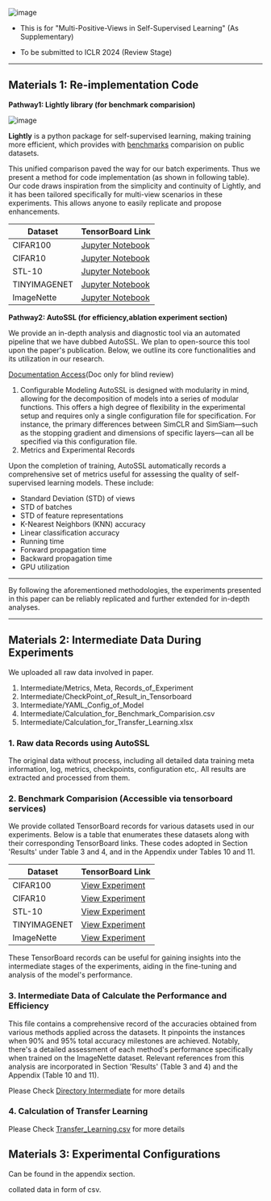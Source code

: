 
![image](https://i.imgur.com/7XNcyMF.png)

- This is for "Multi-Positive-Views in Self-Supervised Learning" (As Supplementary)

- To be submitted to ICLR 2024 (Review Stage)
  
------------------------------------------------

## Materials 1: Re-implementation Code

**Pathway1: Lightly library (for benchmark comparision)**

![image](https://i.imgur.com/R8lgMoc.png)

**Lightly** is a python package for self-supervised learning, making training more efficient, which provides with [benchmarks](https://docs.lightly.ai/self-supervised-learning/getting_started/benchmarks.html#imagenet) comparision on public datasets. 

This unified comparison paved the way for our batch experiments. Thus we present a method for code implementation (as shown in following table). Our code draws inspiration from the simplicity and continuity of Lightly, and it has been tailored specifically for multi-view scenarios in these experiments. This allows anyone to easily replicate and propose enhancements.


| Dataset      | TensorBoard Link |
|--------------|------------------|
| CIFAR100     | [Jupyter Notebook](https://github.com/px39n/Multiple-Positive-View/blob/main/Fast_Reimplement/CIFAR10.ipynb) |
| CIFAR10      | [Jupyter Notebook](https://github.com/px39n/Multiple-Positive-View/blob/main/Fast_Reimplement/CIFAR100.ipynb)  |
| STL-10       | [Jupyter Notebook](https://github.com/px39n/Multiple-Positive-View/blob/main/Fast_Reimplement/ImageNette.ipynb)  |
| TINYIMAGENET | [Jupyter Notebook](https://github.com/px39n/Multiple-Positive-View/blob/main/Fast_Reimplement/STL10.ipynb)  |
| ImageNette   | [Jupyter Notebook](https://github.com/px39n/Multiple-Positive-View/blob/main/Fast_Reimplement/TinyImageNet.ipynb)  |


**Pathway2: AutoSSL (for efficiency,ablation experiment section)**

We provide an in-depth analysis and diagnostic tool via an automated pipeline that we have dubbed AutoSSL. We plan to open-source this tool upon the paper's publication. Below, we outline its core functionalities and its utilization in our research.

[Documentation Access](https://autossl.gitbook.io/autossl/getting-started/configuration-supported)(Doc only for blind review)

1. Configurable Modeling
AutoSSL is designed with modularity in mind, allowing for the decomposition of models into a series of modular functions. This offers a high degree of flexibility in the experimental setup and requires only a single configuration file for specification. For instance, the primary differences between SimCLR and SimSiam—such as the stopping gradient and dimensions of specific layers—can all be specified via this configuration file.
2. Metrics and Experimental Records

Upon the completion of training, AutoSSL automatically records a comprehensive set of metrics useful for assessing the quality of self-supervised learning models. These include:

- Standard Deviation (STD) of views
- STD of batches
- STD of feature representations
- K-Nearest Neighbors (KNN) accuracy
- Linear classification accuracy
- Running time
- Forward propagation time
- Backward propagation time
- GPU utilization
---

By following the aforementioned methodologies, the experiments presented in this paper can be reliably replicated and further extended for in-depth analyses.

---

## Materials 2: Intermediate Data During Experiments


We uploaded all raw data involved in paper.


1. Intermediate/Metrics, Meta, Records_of_Experiment
2. Intermediate/CheckPoint_of_Result_in_Tensorboard 
3. Intermediate/YAML_Config_of_Model
4. Intermediate/Calculation_for_Benchmark_Comparision.csv
5. Intermediate/Calculation_for_Transfer_Learning.xlsx
 
### 1. Raw data Records using AutoSSL

The original data without process, including all detailed data training meta information, log, metrics, checkpoints, configuration etc,. All results are extracted and processed from them.

### 2. Benchmark Comparision (Accessible via tensorboard services)

We provide collated TensorBoard records for various datasets used in our experiments. Below is a table that enumerates these datasets along with their corresponding TensorBoard links.
These codes adopted in Section 'Results' under Table 3 and 4, and in the Appendix under Tables 10 and 11.

| Dataset      | TensorBoard Link |
|--------------|------------------|
| CIFAR100     | [View Experiment](https://tensorboard.dev/experiment/lBWExQayRpKIbuv5d0nA9Q/#scalars) |
| CIFAR10      | [View Experiment](https://tensorboard.dev/experiment/I9NZuY9gSyeyS9qoNksAXg/#scalars)  |
| STL-10       | [View Experiment](https://tensorboard.dev/experiment/j3SdHOk3QzOKKQksXVRxlQ/#scalars)  |
| TINYIMAGENET | [View Experiment](https://tensorboard.dev/experiment/BcdkoHAkR8O1luRVTkULwA/#scalars)  |
| ImageNette   | [View Experiment](https://tensorboard.dev/experiment/hon7xMTqR7W3NIQ4YIlBLg/#scalars)  |

These TensorBoard records can be useful for gaining insights into the intermediate stages of the experiments, aiding in the fine-tuning and analysis of the model's performance.

### 3. Intermediate Data of Calculate the Performance and Efficiency
This file contains a comprehensive record of the accuracies obtained from various methods applied across the datasets. It pinpoints the instances when 90% and 95% total accuracy milestones are achieved. Notably, there's a detailed assessment of each method's performance specifically when trained on the ImageNette dataset. Relevant references from this analysis are incorporated in Section 'Results' (Table 3 and 4) and the Appendix (Table 10 and 11).

Please Check [Directory Intermediate](https://github.com/px39n/Multiple-Positive-View/tree/main/Intermediate) for more details
### 4. Calculation of Transfer Learning
Please Check [Transfer_Learning.csv](https://github.com/px39n/Multiple-Positive-View/blob/main/Intermediate/Calculation_for_Transfer_Learning.xlsx) for more details


## Materials 3: Experimental Configurations
Can be found in the appendix section.


collated data in form of csv.

